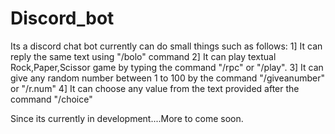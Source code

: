 # Discord_bot
Its a discord chat bot currently can do small things such as follows:
1] It can reply the same text using "/bolo" command 
2] It can play textual Rock,Paper,Scissor game by typing the command "/rpc" or "/play".
3] It can give any random number between 1 to 100 by the command "/giveanumber" or "/r.num"
4] It can choose any value from the text provided after the command "/choice"

Since its currently in development....More to come soon.
